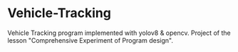 # Vehicle-Tracking
Vehicle Tracking program implemented with yolov8 &amp; opencv. Project of the lesson "Comprehensive Experiment of Program design".
